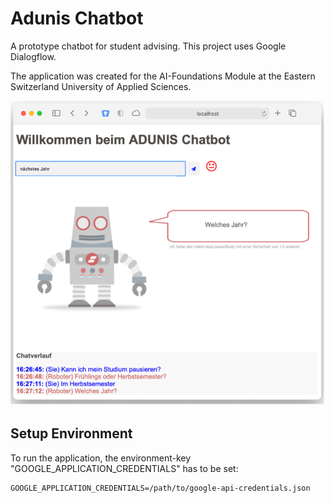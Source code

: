 # Adunis Chatbot

A prototype chatbot for student advising. This project uses Google Dialogflow.

The application was created for the AI-Foundations Module at the Eastern Switzerland University of Applied Sciences.

![](documentation/AI.png)

## Setup Environment

To run the application, the environment-key "GOOGLE_APPLICATION_CREDENTIALS" has to be set:

```
GOOGLE_APPLICATION_CREDENTIALS=/path/to/google-api-credentials.json
```

